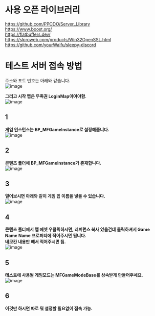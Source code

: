 # 사용 오픈 라이브러리
https://github.com/PPODO/Server_Library  
https://www.boost.org/  
https://flatbuffers.dev/  
https://slproweb.com/products/Win32OpenSSL.html  
https://github.com/yourWaifu/sleepy-discord  


# 테스트 서버 접속 방법
주소와 포트 번호는 아래와 같습니다.  
![image](https://github.com/user-attachments/assets/3c57e35c-1957-412e-ba0d-62a632cb24ff)


**그리고 시작 맵은 무족권 LoginMap이여야함.**  
![image](https://github.com/user-attachments/assets/bb0b9101-fb8f-4fee-8832-108d65f62999)


## 1
**게임 인스턴스는 BP_MFGameInstance로 설정해줍니다.**  
![image](https://github.com/user-attachments/assets/380522a2-9f06-4708-9731-0665ca2f4657)


## 2
**콘텐츠 폴더에 BP_MFGameInstance가 존재합니다.**   
![image](https://github.com/user-attachments/assets/a9f85ca6-3787-4ff2-9ffa-48c15dd17eb1)


## 3
**열어보시면 아래와 같이 게임 맵 이름을 넣을 수 있습니다.**  
![image](https://github.com/user-attachments/assets/93bdea62-704f-4aa6-b67d-6466d7f2f554)


## 4
**콘텐츠 폴더에서 맵 에셋 우클릭하시면, 레퍼런스 복사 있을건데 클릭하셔서 Game Name Name 프로퍼티에 적어주시면 됩니다.**  
**네모칸 내용만 빼서 적어주시면 됨.**  
![image](https://github.com/user-attachments/assets/b7b588cd-1611-48d3-a048-16e5ae4d9a53)


## 5
**테스트에 사용될 게임모드는 MFGameModeBase를 상속받게 만들어주세요.**  
![image](https://github.com/user-attachments/assets/8b9def29-d4b8-4857-b5d4-293435f1a31c)


## 6
**이것만 하시면 따로 뭐 설정할 필요없이 접속 가능.**
